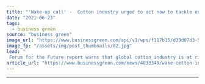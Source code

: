 ```yaml
---
title: "'Wake-up call' -  Cotton industry urged to act now to tackle escalating climate risks"
date: "2021-06-23"
tags: 
  - business green
source: "business green"
image_url: "https://www.businessgreen.com/api/v1/wps/f117b15/d39d07d3-584f-468b-a94e-175b08ed956a/3/Cotton-2040-climate-impacts-shutterstock-1900762624-sml-185x114.jpg"
image_fp: "/assets/img/post_thumbnails/82.jpg"
lead: "
 Forum for the Future report warns that global cotton industry is at risk of severe disruption from worsening climate impacts ..."
article_url: "https://www.businessgreen.com/news/4033349/wake-cotton-industry-urged-act-tackle-escalating-climate-risks"
---
```


---
